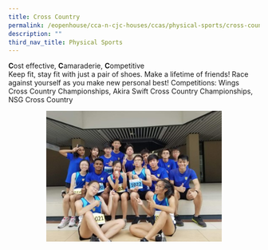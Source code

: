 ```yaml
---
title: Cross Country
permalink: /eopenhouse/cca-n-cjc-houses/ccas/physical-sports/cross-country/
description: ""
third_nav_title: Physical Sports
---
```

**C**ost effective,&nbsp;**C**amaraderie,&nbsp;**C**ompetitive <br>
Keep fit, stay fit with just a pair of shoes. Make a lifetime of friends! Race against yourself as you make new personal best! Competitions: Wings Cross Country Championships, Akira Swift Cross Country Championships, NSG Cross Country

<style>  
img {  
  display: block;  
  margin-left: auto;  
  margin-right: auto;  
}  
</style>  
<img style="width:70%;" alt="CJC cross country" src="/images/cross%20country.jpg">  
  
